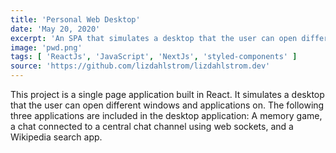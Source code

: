 ```yaml
---
title: 'Personal Web Desktop'
date: 'May 20, 2020'
excerpt: 'An SPA that simulates a desktop that the user can open different windows and applications on.'
image: 'pwd.png'
tags: [ 'ReactJs', 'JavaScript', 'NextJs', 'styled-components' ]
source: 'https://github.com/lizdahlstrom/lizdahlstrom.dev'
---
```


This project is a single page application built in React. It simulates a desktop that the user can open different windows and applications on. The following three applications are included in the desktop application: A memory game, a chat connected to a central chat channel using web sockets, and a Wikipedia search app.

